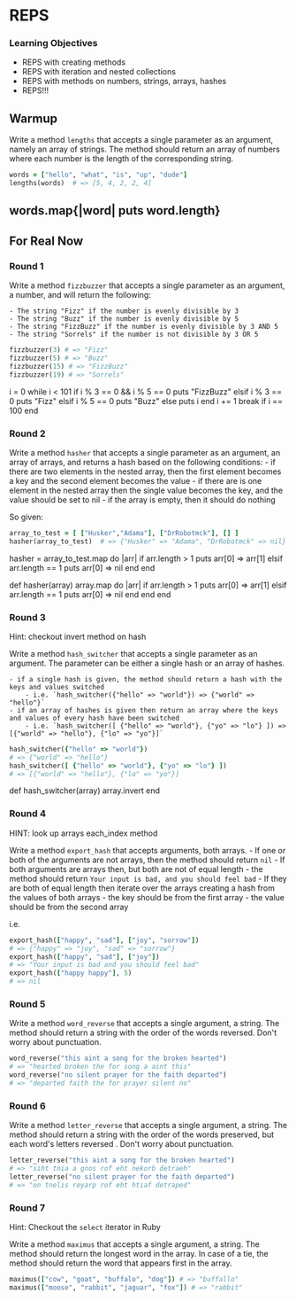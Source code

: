 # REPS
### Learning Objectives

- REPS with creating methods
- REPS with iteration and nested collections
- REPS with methods on numbers, strings, arrays, hashes
- REPS!!!

## Warmup

Write a method `lengths` that accepts a single parameter as an argument, namely an array of strings. The method should return an array of numbers where each number is the length of the corresponding string.

```ruby
words = ["hello", "what", "is", "up", "dude"]
lengths(words)  # => [5, 4, 2, 2, 4]
```
words.map{|word| puts word.length}
---

## For Real Now
### Round 1

Write a method `fizzbuzzer` that accepts a single parameter as an argument, a number, and will return the following:

    - The string "Fizz" if the number is evenly divisible by 3
    - The string "Buzz" if the number is evenly divisible by 5
    - The string "FizzBuzz" if the number is evenly divisible by 3 AND 5
    - The string "Sorrels" if the number is not divisible by 3 OR 5

```ruby
fizzbuzzer(3) # => "Fizz"
fizzbuzzer(5) # => "Buzz"
fizzbuzzer(15) # => "FizzBuzz"
fizzbuzzer(19) # => "Sorrels"
```

i = 0
while i < 101
  if i % 3 == 0 && i % 5 == 0 
    puts "FizzBuzz"
      elsif i % 3 == 0 
        puts "Fizz"
      elsif i % 5 == 0 
        puts "Buzz"
      else puts i 
    end 
  i += 1
  break if i == 100
end 

### Round 2

Write a method `hasher` that accepts a single parameter as an argument, an array of arrays, and returns a hash based on the following conditions:
    - if there are two elements in the nested array, then the first element becomes a key and the second element becomes the value
    - if there are is one element in the nested array then the single value becomes the key, and the value should be set to nil
    - if the array is empty, then it should do nothing

So given:

```ruby
array_to_test = [ ["Husker","Adama"], ["DrRobotmck"], [] ]
hasher(array_to_test)  # => {"Husker" => "Adama", "DrRobotmck" => nil}
```
hasher = array_to_test.map do |arr|
  if arr.length > 1
    puts arr[0] => arr[1]
  elsif arr.length == 1
    puts arr[0] => nil
  end
end

  def hasher(array)
   array.map do |arr|
   if arr.length > 1
     puts arr[0] => arr[1]
   elsif arr.length == 1
     puts arr[0] => nil
   end
 end
 end 

### Round 3

Hint: checkout invert method on hash

Write a method `hash_switcher` that accepts a single parameter as an argument. The parameter can be either a single hash or an array of hashes.

    - if a single hash is given, the method should return a hash with the keys and values switched
        - i.e. `hash_switcher({"hello" => "world"}) => {"world" => "hello"}`
    - if an array of hashes is given then return an array where the keys and values of every hash have been switched
        - i.e. `hash_switcher([ {"hello" => "world"}, {"yo" => "lo"} ]) => [{"world" => "hello"}, {"lo" => "yo"}]`

```ruby
hash_switcher({"hello" => "world"})
# => {"world" => "hello"}
hash_switcher([ {"hello" => "world"}, {"yo" => "lo"} ])
# => [{"world" => "hello"}, {"lo" => "yo"}]
```

def hash_switcher(array)
  array.invert
end


### Round 4

HINT: look up arrays each_index method

Write a method `export_hash` that accepts arguments, both arrays.
    - If one or both of the arguments are not arrays, then the method should return `nil`
    - If both arguments are arrays then, but both are not of equal length
        - the method should return `Your input is bad, and you should feel bad`
    - If they are both of equal length then iterate over the arrays creating a hash from the values of both arrays
        - the key should be from the first array
        - the value should be from the second array

i.e.
```ruby
export_hash(["happy", "sad"], ["joy", "sorrow"])
# => {"happy" => "joy", "sad" => "sorrow"}
export_hash(["happy", "sad"], ["joy"])
# => "Your input is bad and you should feel bad"
export_hash(["happy happy"], 5)
# => nil
```



### Round 5

Write a method `word_reverse` that accepts a single argument, a string. The method should return a string with the order of the words reversed. Don't worry about punctuation.

```ruby
word_reverse("this aint a song for the broken hearted")
# => "hearted broken the for song a aint this"
word_reverse("no silent prayer for the faith departed")
# => "departed faith the for prayer silent no"
```

### Round 6

Write a method `letter_reverse` that accepts a single argument, a string. The method should return a string with the order of the words preserved, but each word's letters reversed . Don't worry about punctuation.

```ruby
letter_reverse("this aint a song for the broken hearted")
# => "siht tnia a gnos rof eht nekorb detraeh"
letter_reverse("no silent prayer for the faith departed")
# => "on tnelis reyarp rof eht htiaf detraped"
```

### Round 7

Hint: Checkout the `select` iterator in Ruby

Write a method `maximus` that accepts a single argument, a string. The method should return the longest word in the array. In case of a tie, the method should return the word that appears first in the array.

```ruby
maximus(["cow", "goat", "buffalo", "dog"]) # => "buffallo"
maximus(["moose", "rabbit", "jaguar", "fox"]) # => "rabbit"
```
